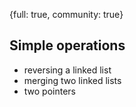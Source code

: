 {full: true, community: true}
## Simple operations

- reversing a linked list
- merging two linked lists
- two pointers